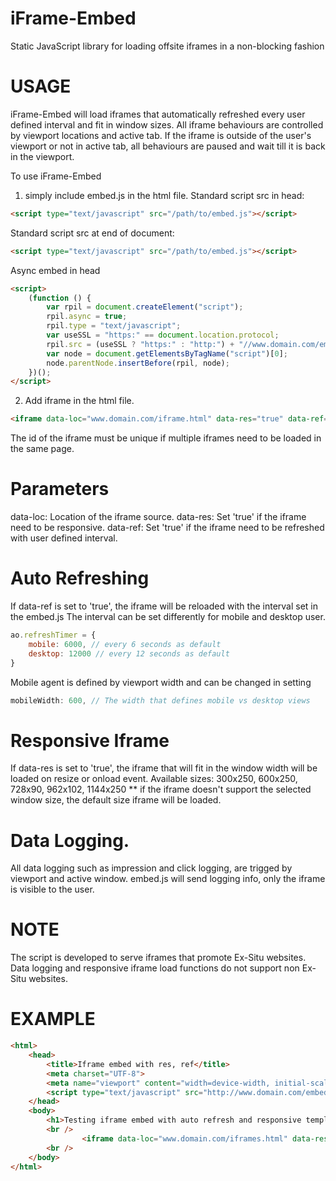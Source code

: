 # iFrame-Embed
Static JavaScript library for loading offsite iframes in a non-blocking fashion

# USAGE
iFrame-Embed will load iframes that automatically refreshed every user defined interval and fit in window sizes.
All iframe behaviours are controlled by viewport locations and active tab.
If the iframe is outside of the user's viewport or not in active tab, all behaviours are paused and wait till it is back in the viewport.

To use iFrame-Embed 

1. simply include embed.js in the html file.
Standard script src in head:
``` html
<script type="text/javascript" src="/path/to/embed.js"></script>
```
Standard script src at end of document:
``` html
<script type="text/javascript" src="/path/to/embed.js"></script>
```
Async embed in head
``` html
<script>
    (function () {
        var rpil = document.createElement("script");
        rpil.async = true;
        rpil.type = "text/javascript";
        var useSSL = "https:" == document.location.protocol;
        rpil.src = (useSSL ? "https:" : "http:") + "//www.domain.com/embed/src/embed.js"; 
        var node = document.getElementsByTagName("script")[0];
        node.parentNode.insertBefore(rpil, node);
    })();
</script>
```
2. Add iframe in the html file.
``` html
<iframe data-loc="www.domain.com/iframe.html" data-res="true" data-ref="true" width="1144" height="250" id="async466" src="about:blank" class="aoembed" frameborder="0" marginheight="0" marginwidth="0" scrolling="no" allowTransparency="true" style="display:none"></iframe>
```
The id of the iframe must be unique if multiple iframes need to be loaded in the same page.


# Parameters
data-loc: Location of the iframe source.
data-res: Set 'true' if the iframe need to be responsive. 
data-ref: Set 'true' if the iframe need to be refreshed with user defined interval.

# Auto Refreshing
If data-ref is set to 'true', the iframe will be reloaded with the interval set in the embed.js
The interval can be set differently for mobile and desktop user.
``` js
ao.refreshTimer = {
    mobile: 6000, // every 6 seconds as default
    desktop: 12000 // every 12 seconds as default
}
```
Mobile agent is defined by viewport width and can be changed in setting
``` js
mobileWidth: 600, // The width that defines mobile vs desktop views
```

# Responsive Iframe
If data-res is set to 'true', the iframe that will fit in the window width will be loaded on resize or onload event.
Available sizes:
300x250, 600x250, 728x90, 962x102, 1144x250
** if the iframe doesn't support the selected window size, the default size iframe will be loaded.

# Data Logging.
All data logging such as impression and click logging, are trigged by viewport and active window.
embed.js will send logging info, only the iframe is visible to the user.


# NOTE
The script is developed to serve iframes that promote Ex-Situ websites. 
Data logging and responsive iframe load functions do not support non Ex-Situ websites.

# EXAMPLE
``` html
<html>
    <head>
        <title>Iframe embed with res, ref</title>
        <meta charset="UTF-8">
        <meta name="viewport" content="width=device-width, initial-scale=1.0">
        <script type="text/javascript" src="http://www.domain.com/embed/src/embed.js"></script>
    </head>
    <body>
        <h1>Testing iframe embed with auto refresh and responsive template</h1>
        <br />
                <iframe data-loc="www.domain.com/iframes.html" data-res="true" data-ref="true" width="1144" height="250" id="async466" src="about:blank" class="aoembed" frameborder="0" marginheight="0" marginwidth="0" scrolling="no" allowTransparency="true" style="display:none"></iframe>
        <br />
    </body>
</html>
```
